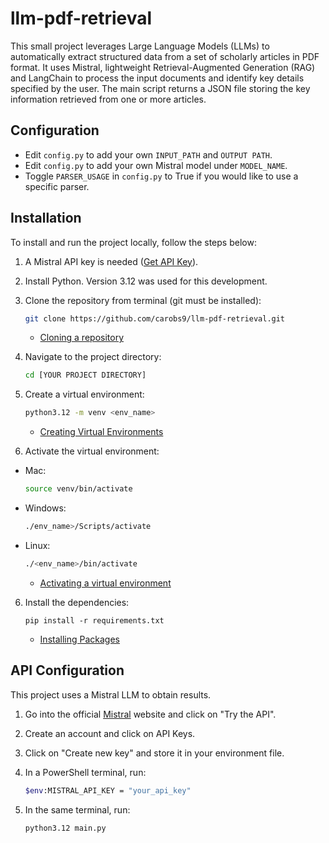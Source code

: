 # llm-pdf-retrieval
This small project leverages Large Language Models (LLMs) to automatically extract structured data from a set of scholarly articles in PDF format. It uses Mistral, lightweight Retrieval-Augmented Generation (RAG) and LangChain to process the input documents and identify key details specified by the user. The main script returns a JSON file storing the key information retrieved from one or more articles.

## Configuration

- Edit `config.py` to add your own `INPUT_PATH` and `OUTPUT PATH`.
- Edit `config.py` to add your own Mistral model under `MODEL_NAME`.
- Toggle `PARSER_USAGE` in  `config.py` to True if you would like to use a specific parser.

## Installation

To install and run the project locally, follow the steps below:


1. A Mistral API key is needed ([Get API Key](https://mistral.ai/)).

2. Install Python. Version 3.12 was used for this development.

3. Clone the repository from terminal (git must be installed): 

    ```bash
    git clone https://github.com/carobs9/llm-pdf-retrieval.git
    ```
    - [Cloning a repository](https://docs.github.com/en/repositories/creating-and-managing-repositories/cloning-a-repository)

4. Navigate to the project directory: 

    ```bash
    cd [YOUR PROJECT DIRECTORY]
    ```

5. Create a virtual environment:

    ```bash
    python3.12 -m venv <env_name>
    ```

    - [Creating Virtual Environments](https://docs.python.org/3/tutorial/venv.html)

6. Activate the virtual environment: 

* Mac:

    ```bash
    source venv/bin/activate
    ```

* Windows:

    ```bash
    ./env_name>/Scripts/activate
    ```

* Linux:

    ```bash
    ./<env_name>/bin/activate
    ```
    - [Activating a virtual environment](https://docs.python.org/3/tutorial/venv.html#creating-virtual-environments)

6. Install the dependencies:
    ```
    pip install -r requirements.txt
    ```
    - [Installing Packages](https://packaging.python.org/tutorials/installing-packages/)

## API Configuration

This project uses a Mistral LLM to obtain results. 

1. Go into the official [Mistral](https://mistral.ai/) website and click on "Try the API".
2. Create an account and click on API Keys.
3. Click on "Create new key" and store it in your environment file.
4. In a PowerShell terminal, run:

    ```bash
    $env:MISTRAL_API_KEY = "your_api_key"
    ```

5. In the same terminal, run:

    ```bash
    python3.12 main.py
    ```